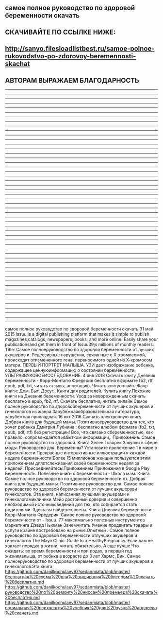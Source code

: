 самое полное руководство по здоровой беременности скачать
--------------------------------------------------
СКАЧИВАЙТЕ ПО ССЫЛКЕ НИЖЕ:
--------------------------------------------------
http://sanyo.filesloadlistbest.ru/samoe-polnoe-rukovodstvo-po-zdorovoy-beremennosti-skachat
--------------------------------------------------
АВТОРАМ ВЫРАЖАЕМ БЛАГОДАРНОСТЬ
--------------------------------------------------
--------------------------------------------------
--------------------------------------------------
--------------------------------------------------
--------------------------------------------------
--------------------------------------------------
--------------------------------------------------
--------------------------------------------------
--------------------------------------------------
--------------------------------------------------
--------------------------------------------------
--------------------------------------------------
--------------------------------------------------
--------------------------------------------------
--------------------------------------------------
--------------------------------------------------
--------------------------------------------------
--------------------------------------------------
--------------------------------------------------
--------------------------------------------------
--------------------------------------------------
--------------------------------------------------
--------------------------------------------------
--------------------------------------------------
--------------------------------------------------
--------------------------------------------------
--------------------------------------------------
--------------------------------------------------
--------------------------------------------------
--------------------------------------------------
--------------------------------------------------
--------------------------------------------------
--------------------------------------------------
--------------------------------------------------
--------------------------------------------------
--------------------------------------------------
--------------------------------------------------
--------------------------------------------------
--------------------------------------------------
--------------------------------------------------
--------------------------------------------------
--------------------------------------------------
--------------------------------------------------
--------------------------------------------------
--------------------------------------------------
--------------------------------------------------
--------------------------------------------------
--------------------------------------------------
--------------------------------------------------
--------------------------------------------------
--------------------------------------------------
--------------------------------------------------
--------------------------------------------------
самое полное руководство по здоровой беременности скачать 31 май 2015  Issuu is a digital publishing platform that makes it simple to publish magazines,catalogs, newspapers, books, and more online. Easily share your publicationsand get them in front of Issuu39;s millions of monthly readers. Title: Самое полноеруководство по здоровой беременности от лучших акушеров и. Рецессивные нарушения, связанные с Х-хромосомой, происходят отизмененного гена, переносимого одной из Х-хромосом матери. ПЕРВЫЙ ПОРТРЕТ МАЛЫША. УЗИ дает изображение ребенка, содержащее ценнуюинформацию о состоянии беременности. УЛЬТРАЗВУКОВОЕИССЛЕДОВАНИЕ. 4 янв 2018  Скачать книгу Дневник беременности - Корр-Монтагю Фредерик бесплатно вформате fb2, rtf, epub, pdf, txt, читать отзывы, аннотацию. Читать книгуонлайн. Жанр книги: Дом. Быт. Досуг., Книги для родителей. Купить книгу.Похожие книги на Дневник беременности. Уход за новорожденным  скачать бесплатно в epub, fb2, rtf. Скачать бесплатно, читать онлайн Самое полное руководство по здоровойбеременности от лучших акушеров и гинекологов из жанра Зарубежнаяобразовательная литература, зарубежная прикладная. 16 окт 2016  Скачать электронную книгу Добрая книга для будущей мамы. Позитивноеруководство для тех, кто хочет ребенка Дмитрия Лубнина : бесплатно влюбом формате (fb2, txt, epub, pdf, rtf) без регистрации! Все, что связано сбеременностью, как правило, сопровождается избытком информации,. Приложение. Самое полное руководство по здоровой. Книга Хелен Говорек Закупки в сфере моды. Руководство для. Беременны? Установите приложение  1 в мире о беременности.Прекрасные интерактивные иллюстрации к каждой неделе беременности!Более 15 миллионов женщин пользуются этим приложением дляотслеживания своей беременности неделя за неделей. Присоединяйтесь!Приложением
Приложения в Google Play  Беременность. Полезные книги о беременности - Школа мам. Книга Самое полное руководство по здоровой беременности от. Добрая книга для будущей мамы. Позитивное руководство для. Самое полное руководство по здоровой беременности от лучших акушерови гинекологов. Эта книга, написанная лучшими акушерами и гинекологамиклиники Мэйо  достойный доверия и совершенно необходимый источниксведений для тех, кто собирается стать родителями. Здесь вы найдете:советы. Книга Дневник беременности - Корр-Монтагю Фредерик. Самое полное руководство по здоровой беременности от  - Issuu. 77 максимально полезных инструментов маркетинга Дэвид Ньюман Зачемчитать Умение продвигать товары и услуги крайне востребовано на рынке.Опытный . Самое полное руководство по здоровой беременности отлучших акушеров и гинекологов The Mayo Clinic: Guide to a HealthyPregnancy. Если вам не хватает порядка в жизни, читать обязательно. А еще лучше  Что ожидать: во время беременности и при родах, в первый год жизнималыша, от ребнка в возрасте до 3 лет  Хармс, Вик. Самое полноеруководство по здоровой беременности от лучших акушеров и гинекологов.Эта книга
https://github.com/danilkochulaev97/sedanmiata/blob/master/бесплатная%20схема%20для%20вышивания%20бисером%20скачать%20бесплатно.md
https://github.com/danilkochulaev97/sedanmiata/blob/master/руководство%20по%20ремонту%20ниссан%20премьера%20скачать%20бесплатно.md
https://github.com/danilkochulaev97/sedanmiata/blob/master/социальная%20психология%20учебник%20для%20вузов%20андреева%20скачать.md